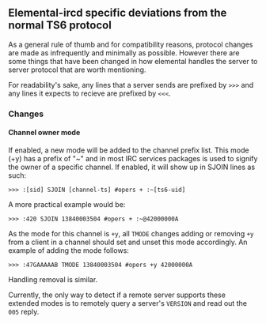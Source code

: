 ## Elemental-ircd specific deviations from the normal TS6 protocol

As a general rule of thumb and for compatibility reasons, protocol changes are
made as infrequently and minimally as possible. However there are some things
that have been changed in how elemental handles the server to server protocol
that are worth mentioning.

For readability's sake, any lines that a server sends are prefixed by `>>>` and
any lines it expects to recieve are prefixed by `<<<`.

### Changes

#### Channel owner mode

If enabled, a new mode will be added to the channel prefix list. This mode (+y)
has a prefix of "~" and in most IRC services packages is used to signify the
owner of a specific channel.  If enabled, it will show up in SJOIN lines as such:

    >>> :[sid] SJOIN [channel-ts] #opers + :~[ts6-uid]

A more practical example would be:

    >>> :420 SJOIN 13840003504 #opers + :~@42000000A

As the mode for this channel is `+y`, all `TMODE` changes adding or removing `+y`
from a client in a channel should set and unset this mode accordingly. An example
of adding the mode follows:

    >>> :47GAAAAAB TMODE 13840003504 #opers +y 42000000A

Handling removal is similar.

Currently, the only way to detect if a remote server supports these extended
modes is to remotely query a server's `VERSION` and read out the `005` reply.

